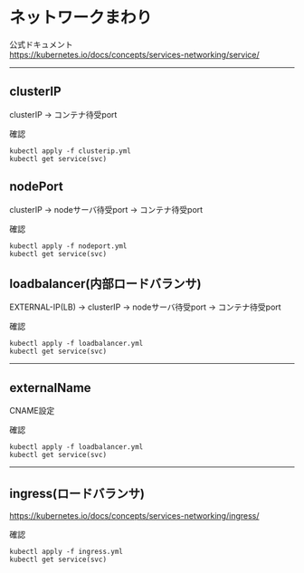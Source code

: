 # ネットワークまわり

公式ドキュメント<br />
https://kubernetes.io/docs/concepts/services-networking/service/

---

## clusterIP
clusterIP -> コンテナ待受port

確認
```
kubectl apply -f clusterip.yml
kubectl get service(svc)
```

## nodePort
clusterIP -> nodeサーバ待受port -> コンテナ待受port

確認
```
kubectl apply -f nodeport.yml
kubectl get service(svc)
```

## loadbalancer(内部ロードバランサ)
EXTERNAL-IP(LB) -> clusterIP -> nodeサーバ待受port -> コンテナ待受port

確認
```
kubectl apply -f loadbalancer.yml
kubectl get service(svc)
```

---

## externalName

CNAME設定<br />

確認
```
kubectl apply -f loadbalancer.yml
kubectl get service(svc)
```

---

## ingress(ロードバランサ)

https://kubernetes.io/docs/concepts/services-networking/ingress/ <br />

確認
```
kubectl apply -f ingress.yml
kubectl get service(svc)
```
